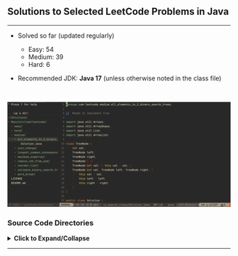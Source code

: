 ## Solutions to Selected LeetCode Problems in Java

---

- Solved so far (updated regularly)
    + Easy: 54
    + Medium: 39 
    + Hard: 6

- Recommended JDK: **Java 17** (unless otherwise noted in the class file)

<br/>

![](./images/Screen_Shot.JPG)

### Source Code Directories

<details>
<summary>
<b>Click to Expand/Collapse</b>
</summary>

</br>

<details> 
<summary> Easy (Expand/Collapse) </summary> 

    Main/src/com/leetcode
    └── easy
        ├── [LC# 67] add_binary [***Grind75-Binary-1/1]
        │   └── Solution.java
        ├── [LC# 844] backspace_string_compare
        │   └── Solution.java
        ├── [LC# 110] balanced_binary_tree [***Grind75-BinaryTree-2/9]
        │   └── Solution.java
        ├── [LC# 121] best_time_to_buy_and_sell_stock [***Grind75-Array-2/11, +++H-Array]
        │   └── Solution.java
        ├── [LC# 704] binary_search [***Grind75-BinarySearch-1/5, +++H-SortingAndSearching]
        │   └── Solution.java
        ├── [LC# 94] binary_tree_inorder_traversal
        │   └── Solution.java
        ├── [LC# 70] climbing_stairs [***Grind75-DP-2/5, +++L-DP]
        │   └── Solution.java
        ├── [LC# 217] contains_duplicate [***Grind75-Array-4/11, +++H-Array]
        │   └── Solution.java
        ├── [LC# 1523] count_odd_nums_in_interval_range
        │   └── Solution.java
        ├── [LC# 338] counting_bits [+++L-Binary]
        │   └── Solution.java
        ├── [LC# 697] degree_of_an_array
        │   └── Solution.class
        ├── [LC# 543] diameter_of_binary_tree [***Grind75-BinaryTree-3/9]
        │   └── Solution.java
        ├── [LC# 509] fibonacci_number
        │   └── Solution.class
        ├── [LC# 278] first_bad_version [***Grind75-BinarySearch-2/5, +++H-SortingAndSearching]
        │   └── Solution.java
        ├── [LC# 733] flood_fill [***Grind75-Graph-1/10, +++H-Graph]
        │   └── Solution.java
        ├── [LC# 202] happy_number
        │   └── Solution.java
        ├── [LC# 232] implement_queue_using_stacks [***Grind75-Stack-2/7, +++M-Stack]
        │   └── Solution.java
        ├── [LC# 160] intersection_of_two_linked_lists
        │   └── Solution.java
        ├── [LC# 226] invert_binary_tree [***Grind75-BinaryTree-1/9, +++H-Tree]
        │   └── Solution.java
        ├── [LC# 703] kth_largest_element_in_a_stream
        │   └── Solution.java
        ├── [LC# 1046] last_stone_weight
        │   └── Solution.java
        ├── [LC# 141] linked_list_cycle [***Grind75-LinkedList-2/5, +++M-LinkedList]
        │   └── Solution.java
        ├── [LC# 14] longest_common_prefix
        │   └── Solution.java
        ├── [LC# 409] longest_palindrome [***Grind75-String-3/8]
        │   └── Solution.java
        ├── [LC# 235] lowest_common_ancestor_of_a_bst [***Grind75-BinarySearchTree-1/3, +++H-Tree]
        │   └── Solution.java
        ├── [LC# 169] majority_element [***Grind75-Array-3/11]
        │   └── Solution.java
        ├── [LC# 104] maximum_depth_of_binary_tree [***Grind75-BinaryTree-4/9, +++H-Tree]
        │   └── Solution.java
        ├── [LC# 21] merge_two_sorted_lists [***Grind75-LinkedList-1/5, +++M-LinkedList]
        │   └── Solution.java
        ├── [LC# 876] middle_node [***Grind75-LinkedList-4/5]
        │   └── Solution.java
        ├── [LC# 2383] min_hrs_of_train_to_win_comp
        │   └── Solution.java
        ├── [LC# 746] minimum_cost_climbing_stairs
        │   └── Solution.java
        ├── [LC# 268] missing_number [+++L-Binary]
        │   └── Solution.java
        ├── [LC# 283] move_zeroes
        │   └── Solution.java
        ├── [LC# 191] number_of_1_bits [+++L-Binary]
        │   └── Solution.java
        ├── [LC# 234] palindrome_linked_list [###G169-LinkedList-5/14]
        │   └── Solution.java
        ├── [LC# 09] palindrome_number [###G169-Math-2/5]
        │   └── Solution.class
        ├── [LC# 66] plus_one
        │   └── Solution.java
        ├── [LC# 383] ransom_note [+++M-HashTable]
        │   └── Solution.java
        ├── [LC# 1047] remove_all_adjacent_duplicates_in_string
        │   └── Solution.class
        ├── [LC# 26] remove_duplicates_from_sorted_array
        │   └── Solution.java
        ├── [LC# 27] remove_element
        │   └── Solution.java
        ├── [LC# 1119] remove_vowels_from_a_string
        │   └── Solution.java
        ├── [LC# 190] reverse_bits [+++L-Binary]
        │   └── Solution.java
        ├── [LC# 206] reverse_linked_list [***Grind75-LinkedList-3/5, +++M-LinkedList]
        │   └── Solution.java
        ├── [LC# 344] reverse_string
        │   └── Solution.class
        ├── [LC# 13] roman_to_integer [###G169-Math-1/5]
        │   └── Solution.java
        ├── [LC# 100] same_tree [+++H-Tree]
        │   └── Solution.java
        ├── [LC# 35] search_insert_position
        │   └── Solution.java
        ├── [LC# 136] single_number [+++L-Binary]
        │   └── Solution.java
        ├── [LC# 572] subtree_of_another_tree [+++H-Tree]
        │   └── Solution.java
        ├── [LC# 101] symmetric_tree
        │   └── Solution.java
        ├── [LC# 01] two_sum [***Grind75-Array-1/11, +++H-Array, +++M-HashTable]
        │   └── Solution.java
        ├── [LC# 242] valid_anagram [***Grind75-String-2/8]
        │   └── Solution.java
        ├── [LC# 125] valid_palindrome [***Grind75-String-1/8]
        │   └── Solution.java
        └── [LC# 20] valid_parentheses [***Grind75-Stack-1/7, +++M-Stack]
            └── Solution.java

</details>

<details> 
<summary> Medium (Expand/Collapse) </summary> 

    Main/src/com/leetcode
    └── medium
        ├── [LC# 1305] all_elements_in_2_binary_search_trees
        │   └── Solution.java
        ├── [LC# 102] binary_tree_level_order_traversal [***Grind75-Binary-Tree-5/9, +++H-Binary-Tree, P-Tree-BFS]
        │   └── Solution.java
        ├── [LC# 322] coin_change [***Grind75-DP-3/5, +++L-DP]
        │   └── Solution.java
        ├── [LC# 39] combination_sum [***Grind75-Array-8/11, +++H-Array, P-Backtracking]
        │   └── Solution.java
        ├── [LC# 11] container_with_most_water [***Grind75-Array-11/11, +++H-Array, P-2_Pointers]
        │   └── Solution.java
        ├── [LC# 150] evaluate_reverse_polish_notation [***Grind75-Stack-3/7, +++M-Stack]
        │   └── Solution.java
        ├── [LC# 362] design_hit_counter [###G169-Queue-1/1]
        │   └── Solution.java
        ├── [LC# 438] find_all_anagrams_in_a_string [***Grind75-String-7/8, +++H-String]
        │   └── Solution.java
        ├── [LC# 442] find_all_duplicates_in_an_array [P-Cyclic_Sort]
        │   └── Solution.java
        ├── [LC# 134] gas_station
        │   └── Solution.java
        ├── [LC# 49] group_anagrams [+++H-String, +++M-HashTable]
        │   └── Solution.java
        ├── [LC# 57] insert_interval [***Grind75-Array-5/11, +++H-Array]
        │   └── Solution.java
        ├── [LC# 1143] longest_common_subsequence [+++L-DP]
        │   └── Solution.java
        ├── [LC# 5] longest_palindromic_substring [***Grind75-String-6/8, +++H-String]
        │   └── Solution.java
        ├── [LC# 3] longest_substring_without_repeating [***Grind75-String-4/8, +++H-String]
        │   └── Solution.class
        ├── [LC# 53] maximum_subarray [***Grind75-DP-1/5, +++H-Array]
        │   └── Solution.java
        ├── [LC# 56] merge_intervals [***Grind75-Array-9/11, +++M-Interval]
        │   └── Solution.java
        ├── [LC# 155] min_stack [***Grind75-Stack-4/7, +++M-Stack]
        │   └── Solution.java
        ├── [LC# 200] number_of_islands [***Grind75-Graph-5/10, +++H-Graph, P-Islands]
        │   └── Solution.java
        ├── [LC# 46] permutations [***Grind75-Recursion-1/3, +++M-Recursion]
        │   └── Solution.java
        ├── [LC# 238] product_of_array_except_self [***Grind75-Array-7/11, +++H-Array]
        │   └── Solution.java
        ├── [LC# 1209] remove_all_adjacent_duplicates_in_string_ii
        │   └── Solution.class
        ├── [LC# 316] remove_duplicate_letters
        │   └── Solution.java
        ├── [LC# 80] remove_duplicates_from_sorted_array_ii
        │   └── Solution.java
        ├── [LC# 19] remove_nth_from_end [+++M-LinkedList] 
        │   └── Solution.java
        ├── [LC# 143] reorder_list [+++M-LinkedList]
        │   └── Solution.java
        ├── [LC# 7] reverse_integer [###G169-Math-5/5]
        │   └── Solution.java
        ├── [LC# 33] search_in_rotated_sorted_array [***Grind75-BinarySearch-3/5, +++H-SortingAndSearching, P-Modified-BinarySearch]
        │   └── Solution.java
        ├── [LC# 449] serialize_and_deserialize_bst
        │   └── Solution.java
        ├── [LC# 71] simplify_path
        │   └── Solution.java
        ├── [LC# 75] sort_colors [***Grind75-Array-10/11, +++H-Array, P-2_Pointers]
        │   └── Solution.java
        ├── [LC# 54] spiral_matrix [***Grind75-Matrix-1/1, +++H-Matrix]
        │   └── Solution.java
        ├── [LC# 8] string_to_integer_atoi [***Grind75-String-5/8]
        │   └── Solution.java
        ├── [LC# 78] subsets [***Grind75-Recursion-2/3, +++M-Recursion, P-Subsets, P-BFS]
        │   └── Solution.java
        ├── [LC# 15] three_sum [***Grind75-Array-6/11, +++H-Array]
        │   └── Solution.java
        ├── [LC# 98] validate_binary_search_tree [***Grind75-BinarySearchTree-2/3, +++H-Tree]
        │   └── Solution.java
        ├── [LC# 139] word_break [***Grind75-Trie-2/2, +++M-Trie, +++L-DP]
        │   └── Solution.java
        └── [LC# 542] zero1_matrix [***Grind75-Graph-2/10, +++H-Graph, +++L-DP, P-GraphBFS]
            └── Solution.java
</details>

<details> 
<summary> Hard (Expand/Collapse) </summary> 

    Main/src/com/leetcode
    └── hard
        ├── [LC# 269] alien_dictionary [+++H-Graph]
        │   └── Solution.java
        ├── binary_tree_maximum_path_sum
        ├── burst_balloons_312
        ├── distinct_subsequences_115
        ├── edit_distance_72
        ├── [LC# 295] find_median_from_data_stream [***Grind75-Heap-3/4, +++M-Heap]
        │   └── Solution.java
        ├── largest_rectangle_in_histogram_84
        ├── longest_increasing_path_in_a_matrix_329
        ├── [LC# 4] median_of_two_sorted_arrays [+++H-SortingAndSearching]
        │   └── Solution.java
        ├── [LC# 23] merge_k_sorted_lists [***Grind75-Heap-4/4, +++M-Heap, +++M-LinkedList]
        │   └── Solution.java
        ├── minimum_interval_to_include_each_query_1851
        ├── [LC# 76] minimum_window_substring [***Grind75-String-8/8, +++H-String]
        │   └── Solution.java
        ├── n_queens_51
        ├── reconstruct_itinerary_332
        ├── regular_expression_matching_10
        ├── reverse_nodes_in_k_group_25
        ├── serialize_and_deserialize_binary_tree
        ├── [LC# 239] sliding_window_maximum [+++H-Array]
        │   └── Solution.java
        ├── swim_in_rising_water_778
        ├── trapping_rain_water_42
        ├── word_ladder_127
        └── word_search_ii

</details>

`P-` Pattern </br>
`***` [Grind 75 from the Tech Interview Handbook](https://www.techinterviewhandbook.org/grind75) </br>
`###` [Grind 169 from the Tech Interview Handbook](https://www.techinterviewhandbook.org/grind75) </br>
`+++` [Algorithim Study Cheatsheets from the Tech Interview Handbook](https://www.techinterviewhandbook.org/algorithms/study-cheatsheet) </br>
    &nbsp;&nbsp;&nbsp;&nbsp;&nbsp;&nbsp;&nbsp;&nbsp;- H: High Priority/ROI </br>
    &nbsp;&nbsp;&nbsp;&nbsp;&nbsp;&nbsp;&nbsp;&nbsp;- M: Medium Priority/ROI </br>
    &nbsp;&nbsp;&nbsp;&nbsp;&nbsp;&nbsp;&nbsp;&nbsp;- L: Low Priority/ROI </br>

</details>

---
